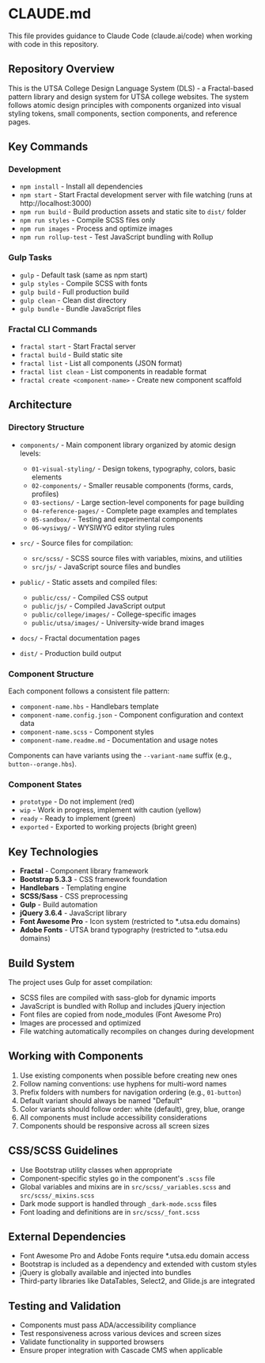 # CLAUDE.md

This file provides guidance to Claude Code (claude.ai/code) when working with code in this repository.

## Repository Overview

This is the UTSA College Design Language System (DLS) - a Fractal-based pattern library and design system for UTSA college websites. The system follows atomic design principles with components organized into visual styling tokens, small components, section components, and reference pages.

## Key Commands

### Development
- `npm install` - Install all dependencies
- `npm start` - Start Fractal development server with file watching (runs at http://localhost:3000)
- `npm run build` - Build production assets and static site to `dist/` folder
- `npm run styles` - Compile SCSS files only
- `npm run images` - Process and optimize images
- `npm run rollup-test` - Test JavaScript bundling with Rollup

### Gulp Tasks
- `gulp` - Default task (same as npm start)
- `gulp styles` - Compile SCSS with fonts
- `gulp build` - Full production build
- `gulp clean` - Clean dist directory
- `gulp bundle` - Bundle JavaScript files

### Fractal CLI Commands
- `fractal start` - Start Fractal server
- `fractal build` - Build static site
- `fractal list` - List all components (JSON format)
- `fractal list clean` - List components in readable format
- `fractal create <component-name>` - Create new component scaffold

## Architecture

### Directory Structure
- `components/` - Main component library organized by atomic design levels:
  - `01-visual-styling/` - Design tokens, typography, colors, basic elements
  - `02-components/` - Smaller reusable components (forms, cards, profiles)
  - `03-sections/` - Large section-level components for page building
  - `04-reference-pages/` - Complete page examples and templates
  - `05-sandbox/` - Testing and experimental components
  - `06-wysiwyg/` - WYSIWYG editor styling rules

- `src/` - Source files for compilation:
  - `src/scss/` - SCSS source files with variables, mixins, and utilities
  - `src/js/` - JavaScript source files and bundles

- `public/` - Static assets and compiled files:
  - `public/css/` - Compiled CSS output
  - `public/js/` - Compiled JavaScript output
  - `public/college/images/` - College-specific images
  - `public/utsa/images/` - University-wide brand images

- `docs/` - Fractal documentation pages
- `dist/` - Production build output

### Component Structure
Each component follows a consistent file pattern:
- `component-name.hbs` - Handlebars template
- `component-name.config.json` - Component configuration and context data
- `component-name.scss` - Component styles
- `component-name.readme.md` - Documentation and usage notes

Components can have variants using the `--variant-name` suffix (e.g., `button--orange.hbs`).

### Component States
- `prototype` - Do not implement (red)
- `wip` - Work in progress, implement with caution (yellow)
- `ready` - Ready to implement (green)
- `exported` - Exported to working projects (bright green)

## Key Technologies
- **Fractal** - Component library framework
- **Bootstrap 5.3.3** - CSS framework foundation
- **Handlebars** - Templating engine
- **SCSS/Sass** - CSS preprocessing
- **Gulp** - Build automation
- **jQuery 3.6.4** - JavaScript library
- **Font Awesome Pro** - Icon system (restricted to *.utsa.edu domains)
- **Adobe Fonts** - UTSA brand typography (restricted to *.utsa.edu domains)

## Build System
The project uses Gulp for asset compilation:
- SCSS files are compiled with sass-glob for dynamic imports
- JavaScript is bundled with Rollup and includes jQuery injection
- Font files are copied from node_modules (Font Awesome Pro)
- Images are processed and optimized
- File watching automatically recompiles on changes during development

## Working with Components
1. Use existing components when possible before creating new ones
2. Follow naming conventions: use hyphens for multi-word names
3. Prefix folders with numbers for navigation ordering (e.g., `01-button`)
4. Default variant should always be named "Default"
5. Color variants should follow order: white (default), grey, blue, orange
6. All components must include accessibility considerations
7. Components should be responsive across all screen sizes

## CSS/SCSS Guidelines
- Use Bootstrap utility classes when appropriate
- Component-specific styles go in the component's `.scss` file
- Global variables and mixins are in `src/scss/_variables.scss` and `src/scss/_mixins.scss`
- Dark mode support is handled through `_dark-mode.scss` files
- Font loading and definitions are in `src/scss/_font.scss`

## External Dependencies
- Font Awesome Pro and Adobe Fonts require *.utsa.edu domain access
- Bootstrap is included as a dependency and extended with custom styles
- jQuery is globally available and injected into bundles
- Third-party libraries like DataTables, Select2, and Glide.js are integrated

## Testing and Validation
- Components must pass ADA/accessibility compliance
- Test responsiveness across various devices and screen sizes
- Validate functionality in supported browsers
- Ensure proper integration with Cascade CMS when applicable